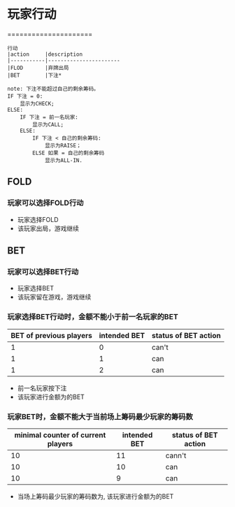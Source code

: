 # 玩家行动
=====================

    行动
    |action     |description             
    |-----------|-----------------------
    |FLOD       |弃牌出局
    |BET        |下注*

    note: 下注不能超过自己的剩余筹码。
    IF 下注 = 0:
        显示为CHECK; 
    ELSE:
        IF 下注 = 前一名玩家:
            显示为CALL;
        ELSE:
            IF 下注 < 自己的剩余筹码:
                显示为RAISE；
            ELSE 如果 = 自己的剩余筹码
                显示为ALL-IN.

## FOLD

### 玩家可以选择FOLD行动

* 玩家选择FOLD
* 该玩家出局，游戏继续

## BET

### 玩家可以选择BET行动
* 玩家选择BET
* 该玩家留在游戏，游戏继续

### 玩家选择BET行动时，金额不能小于前一名玩家的BET

|BET of previous players    |intended BET    |status of BET action  |
|---------------------------|----------------|----------------------|
|1                          |0               |can't                 |
|1                          |1               |can                   |
|1                          |2               |can                   |

* 前一名玩家按<BET of previous players>下注
* 该玩家<status of BET action>进行金额为<intended BET>的BET

### 玩家BET时，金额不能大于当前场上筹码最少玩家的筹码数

|minimal counter of current players    |intended BET    |status of BET action  |
|--------------------------------------|----------------|----------------------|
|10                                    |11              |cann't                |
|10                                    |10              |can                   |
|10                                    |9               |can                   |

* 当场上筹码最少玩家的筹码数为<minimal counter of current players>, 该玩家<status of BET action>进行金额为<intended BET>的BET
